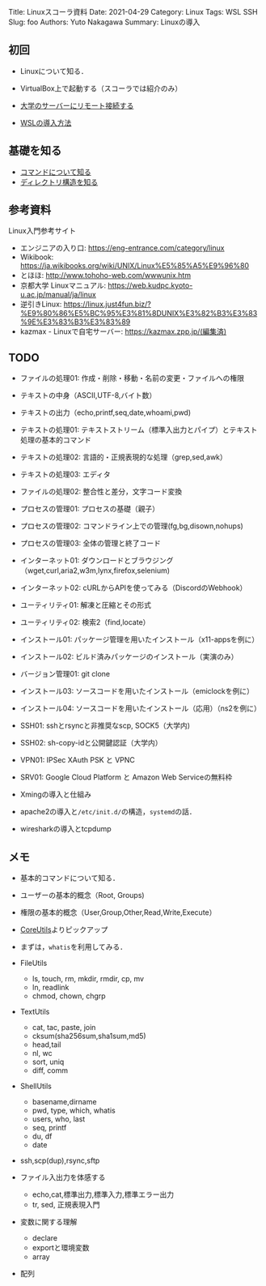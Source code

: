 Title: Linuxスコーラ資料
Date: 2021-04-29
Category: Linux
Tags: WSL SSH
Slug: foo
Authors: Yuto Nakagawa
Summary: Linuxの導入

## 初回

- Linuxについて知る．


- VirtualBox上で起動する（スコーラでは紹介のみ）
- [大学のサーバーにリモート接続する](001_CONNECT_SSH_TO_GATEWAY.md)
- [WSLの導入方法](001_HOW_TO_INSTALL_WSL.md)

## 基礎を知る


- [コマンドについて知る](COMMAND.md)
- [ディレクトリ構造を知る](DIRECTORY.md)

<!--
- [ユーザーやグループについて知る](USER_AND_GROUP.md)
-->

## 参考資料

Linux入門参考サイト

 - エンジニアの入り口: https://eng-entrance.com/category/linux
- Wikibook: https://ja.wikibooks.org/wiki/UNIX/Linux%E5%85%A5%E9%96%80
- とほほ: http://www.tohoho-web.com/wwwunix.htm
- 京都大学 Linuxマニュアル: https://web.kudpc.kyoto-u.ac.jp/manual/ja/linux
- 逆引きLinux: https://linux.just4fun.biz/?%E9%80%86%E5%BC%95%E3%81%8DUNIX%E3%82%B3%E3%83%9E%E3%83%B3%E3%83%89
- kazmax - Linuxで自宅サーバー: https://kazmax.zpp.jp/(編集済)





## TODO


- ファイルの処理01: 作成・削除・移動・名前の変更・ファイルへの権限
- テキストの中身（ASCII,UTF-8,バイト数）
- テキストの出力（echo,printf,seq,date,whoami,pwd)
- テキストの処理01: テキストストリーム（標準入出力とパイプ）とテキスト処理の基本的コマンド
- テキストの処理02: 言語的・正規表現的な処理（grep,sed,awk）
- テキストの処理03: エディタ
- ファイルの処理02: 整合性と差分，文字コード変換

- プロセスの管理01: プロセスの基礎（親子）
- プロセスの管理02: コマンドライン上での管理(fg,bg,disown,nohups)
- プロセスの管理03: 全体の管理と終了コード

- インターネット01: ダウンロードとブラウジング（wget,curl,aria2,w3m,lynx,firefox,selenium)
- インターネット02: cURLからAPIを使ってみる（DiscordのWebhook）
- ユーティリティ01: 解凍と圧縮とその形式
- ユーティリティ02: 検索2（find,locate）

- インストール01: パッケージ管理を用いたインストール（x11-appsを例に）
- インストール02: ビルド済みパッケージのインストール（実演のみ）
- バージョン管理01: git clone
- インストール03: ソースコードを用いたインストール（emiclockを例に）
- インストール04: ソースコードを用いたインストール（応用）（ns2を例に）


- SSH01: sshとrsyncと非推奨なscp, SOCK5（大学内)
- SSH02: sh-copy-idと公開鍵認証（大学内）
- VPN01: IPSec XAuth PSK と VPNC
- SRV01: Google Cloud Platform と Amazon Web Serviceの無料枠



- Xmingの導入と仕組み
- apache2の導入と`/etc/init.d/`の構造，`systemd`の話．
- wiresharkの導入とtcpdump













## メモ

- 基本的コマンドについて知る．
 - ユーザーの基本的概念（Root, Groups)
 - 権限の基本的概念（User,Group,Other,Read,Write,Execute）
 - [CoreUtils](https://ja.wikipedia.org/wiki/GNU_Core_Utilities)よりピックアップ
 - まずは，`whatis`を利用してみる．

- FileUtils
  - ls, touch, rm, mkdir, rmdir, cp, mv
  - ln, readlink
  - chmod, chown, chgrp
- TextUtils
  - cat, tac, paste, join
  - cksum(sha256sum,sha1sum,md5)
  - head,tail
  - nl, wc
  - sort, uniq
  - diff, comm
- ShellUtils
  - basename,dirname
  - pwd, type, which, whatis
  - users, who, last
  - seq, printf
  - du, df
  - date


- ssh,scp(dup),rsync,sftp



- ファイル入出力を体感する
  - echo,cat,標準出力,標準入力,標準エラー出力
  - tr, sed, 正規表現入門


- 変数に関する理解
  - declare
  - exportと環境変数
  - array


- 配列

